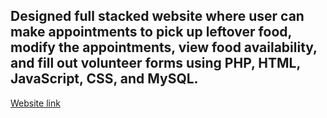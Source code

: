 ## Designed full stacked website where user can make appointments to pick up leftover food, modify the appointments, view food availability, and fill out volunteer forms using PHP, HTML, JavaScript, CSS, and MySQL. 
[Website link](https://web.njit.edu/~np575/IT-202/fallproject/publicpage.php/)


